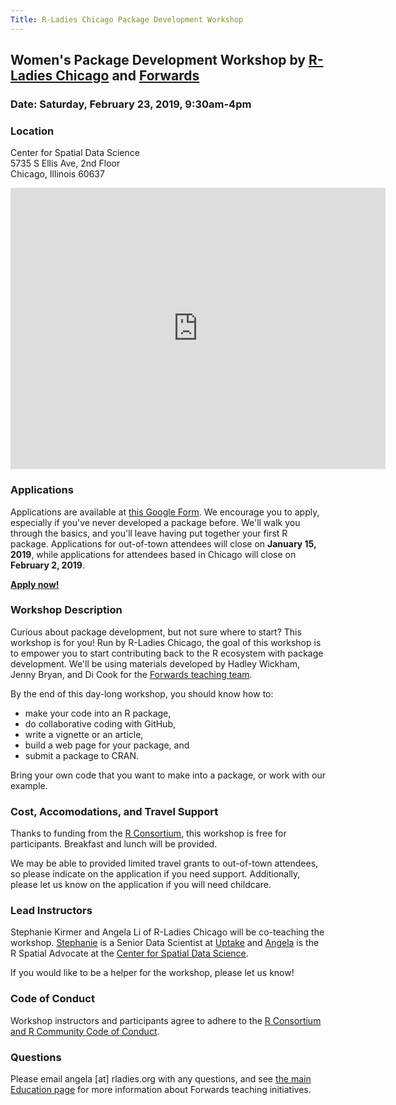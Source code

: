 ```yaml
---
Title: R-Ladies Chicago Package Development Workshop
---
```


## Women's Package Development Workshop by [R-Ladies Chicago](https://rladieschicago.org) and [Forwards](https://forwards.github.io)

### Date: Saturday, February 23, 2019, 9:30am-4pm

### Location

Center for Spatial Data Science  
5735 S Ellis Ave, 2nd Floor  
Chicago, Illinois 60637 

<iframe src="https://www.google.com/maps/embed?pb=!1m18!1m12!1m3!1d2974.7548639089937!2d-87.60317058411151!3d41.79049637886998!2m3!1f0!2f0!3f0!3m2!1i1024!2i768!4f13.1!3m3!1m2!1s0x880e293e7bd41241%3A0x5966b3036fc25171!2sSearle+Chemical+Laboratory%2C+5735+S+Ellis+Ave%2C+Chicago%2C+IL+60637!5e0!3m2!1sen!2sus!4v1544044603496" title="Google map of location" width="600" height="450" frameborder="0" style="border:0" allowfullscreen></iframe>
 
### Applications

Applications are available at [this Google Form](https://docs.google.com/forms/d/1lcmkrKNjLAIGlm0Eeyc3nDGv7FsY6upJYSYWVawX28I). We encourage you to apply, especially if you've never developed a package before. We'll walk you through the basics, and you'll leave having put together your first R package. Applications for out-of-town attendees will close on **January 15, 2019**, while applications for attendees based in Chicago will close on **February 2, 2019**.

[**Apply now!**](https://docs.google.com/forms/d/1lcmkrKNjLAIGlm0Eeyc3nDGv7FsY6upJYSYWVawX28I)

### Workshop Description

Curious about package development, but not sure where to start? This workshop is for you! Run by R-Ladies Chicago, the goal of this workshop is to empower you to start contributing back to the R ecosystem with package development. We'll be using materials developed by Hadley Wickham, Jenny Bryan, and Di Cook for the [Forwards teaching team](https://forwards.github.io/edu/).

By the end of this day-long workshop, you should know how to:

- make your code into an R package, 
- do collaborative coding with GitHub, 
- write a vignette or an article, 
- build a web page for your package, and
- submit a package to CRAN. 

Bring your own code that you want to make into a package, or work with our example. 

### Cost, Accomodations, and Travel Support
Thanks to funding from the <a href="https://www.r-consortium.org/" target="_blank">R Consortium</a>, this workshop is free for participants.  Breakfast and lunch will be provided.  

We may be able to provided limited travel grants to out-of-town attendees, so please indicate on the application if you need support. Additionally, please let us know on the application if you will need childcare.

### Lead Instructors

Stephanie Kirmer and Angela Li of R-Ladies Chicago will be co-teaching the workshop. [Stephanie](https://skirmer.github.io/) is a Senior Data Scientist at [Uptake](https://www.uptake.com/) and [Angela](https://angela-li.github.io/) is the R Spatial Advocate at the [Center for Spatial Data Science](https://spatial.uchicago.edu). 

If you would like to be a helper for the workshop, please let us know!

### Code of Conduct

Workshop instructors and participants agree to adhere to the <a href="https://wiki.r-consortium.org/view/R_Consortium_and_the_R_Community_Code_of_Conduct" target="_blank">R Consortium and R Community Code of Conduct</a>.

### Questions

Please email angela [at] rladies.org with any questions, and see <a href="http://forwards.github.io/edu/" target="_blank">the main Education page</a> for more information about Forwards teaching initiatives.
